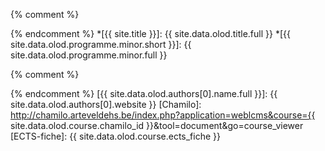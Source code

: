 {% comment %}
<!-- ⚓ Afkortingen -->
{% endcomment %}
*[{{ site.title }}]:                            {{ site.data.olod.title.full }}
*[{{ site.data.olod.programme.minor.short }}]:  {{ site.data.olod.programme.minor.full }}

{% comment %}
<!-- ⚓ Hyperlinks -->
{% endcomment %}
[{{ site.data.olod.authors[0].name.full }}]:    {{ site.data.olod.authors[0].website }}
[Chamilo]:                                      http://chamilo.arteveldehs.be/index.php?application=weblcms&course={{ site.data.olod.course.chamilo_id }}&tool=document&go=course_viewer
[ECTS-fiche]:                                   {{ site.data.olod.course.ects_fiche }}